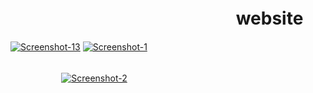 # ﾠﾠﾠﾠﾠㅤﾠﾠﾠﾠﾠㅤﾠﾠwebsite

<a href="https://ibb.co/31tr0KM"><img src="https://i.ibb.co/XXm2zH3/Screenshot-13.png" alt="Screenshot-13" border="0"></a>
<a href="https://ibb.co/X8SXKpw"><img src="https://i.ibb.co/Qdr9Tn5/Screenshot-1.png" alt="Screenshot-1" border="0"></a><br /><a target='_blank' href='https://imgbb.com/'></a><br />

ﾠﾠﾠﾠﾠㅤ
<a href="https://ibb.co/Ss6MS3s"><img src="https://i.ibb.co/QbJT0Kb/Screenshot-2.png" alt="Screenshot-2" border="0"></a>
